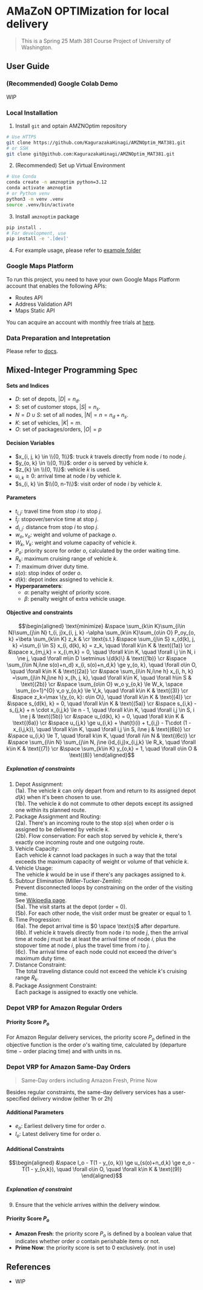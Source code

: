 # AMaZoN OPTIMization for local delivery

> This is a Spring 25 Math 381 Course Project of University of Washington.

## User Guide

### (Recommended) Google Colab Demo

WIP

### Local Installation

1. Install `git` and optain AMZNOptim repository

```bash
# Use HTTPS
git clone https://github.com/KagurazakaHinagi/AMZNOptim_MAT381.git
# or SSH
git clone git@github.com:KagurazakaHinagi/AMZNOptim_MAT381.git
```

2. (Recommended) Set up Virtual Environment

```bash
# Use Conda
conda create -n amznoptim python=3.12
conda activate amznoptim
# or Python venv
python3 -m venv .venv
source .venv/bin/activate
```

3. Install `amznoptim` package

```bash
pip install .
# For development, use
pip install -e '.[dev]'
```

4. For example usage, please refer to [example folder](example)

### Google Maps Platform

To run this project, you need to have your own Google Maps Platform account that enables the following APIs:

- Routes API
- Address Validation API
- Maps Static API

You can acquire an account with monthly free trials at [here](https://developers.google.com/maps).

### Data Preparation and Intepretation

Please refer to [docs](docs).

## Mixed-Integer Programming Spec

#### Sets and Indices

- $D$: set of depots, $|D| = n_d$.
- $S$: set of customer stops, $|S| = n_s$.
- $N = D \cup S$: set of all nodes, $|N|=n=n_d+n_s$.
- $K$: set of vehicles, $|K| = m$.
- $O$: set of packages/orders, $|O| = p$

#### Decision Variables

- $x_{i, j, k} \in \\{0, 1\\}$: truck $k$ travels directly from node $i$ to node $j$.
- $y_{o, k} \in \\{0, 1\\}$: order $o$ is served by vehicle $k$.
- $z_{k} \in \\{0, 1\\}$: vehicle $k$ is used.
- $u_{i, k} \ge 0$: arrival time at node $i$ by vehicle $k$.
- $s_{i, k} \in $\\{0, n-1\\}$: visit order of node $i$ by vehicle $k$.

#### Parameters

- $t_{i, j}$: travel time from stop $i$ to stop $j$.
- $\hat{t}_j$: stopover/service time at stop $j$.
- $d_{i, j}$: distance from stop $i$ to stop $j$.
- $w_o, v_o$: weight and volume of package $o$.
- $W_k, V_k$: weight and volume capacity of vehicle $k$.
- $P_o$: priority score for order $o$, calculated by the order waiting time.
- $R_k$: maximum cruising range of vehicle $k$.
- $T$: maximum driver duty time.
- $s(o)$: stop index of order $o$.
- $d(k)$: depot index assigned to vehicle $k$.
- **Hyperparameters**:
  - $\alpha$: penalty weight of priority score.
  - $\beta$: penalty weight of extra vehicle usage.

#### Objective and constraints

```math
\begin{aligned}
    \text{minimize} &\space \sum_{k\in K}\sum_{i\in N}\sum_{j\in N} t_{i, j}x_{i, j, k}
                        -\alpha \sum_{k\in K}\sum_{o\in O} P_oy_{o, k}
                        +\beta \sum_{k\in K} z_k & \cr
    \text{s.t.}     &\space \sum_{j\in S} x_{d(k), j, k}
                        =\sum_{i \in S} x_{i, d(k), k} = z_k,
                        \quad \forall k\in K
                        & \text{(1a)} \cr
                    &\space x_{m,j,k} = x_{i,m,k} = 0,
                        \quad \forall k\in K,
                        \quad \forall i,j \in N, i \ne j,
                        \quad \forall m\in D \setminus \{d(k)\}
                        & \text{(1b)} \cr
                    &\space \sum_{i\in N,i\ne s(o)+n_d} x_{i, s(o)+n_d,k} \ge y_{o, k},
                        \quad \forall o\in O,
                        \quad \forall k\in K
                        & \text{(2a)} \cr
                    &\space \sum_{i\in N,i\ne h} x_{i, h, k} =\sum_{j\in N,j\ne h} x_{h, j, k},
                        \quad \forall k\in K,
                        \quad \forall h\in S
                        & \text{(2b)} \cr
                    &\space \sum_{o\in O} w_o y_{o,k} \le W_k,
                        \space \sum_{o=1}^{O} v_o y_{o,k} \le V_k,
                        \quad \forall k\in K
                        & \text{(3)} \cr
                    &\space z_k=\max \{y_{o, k}: o\in O\},
                        \quad \forall k\in K
                        & \text{(4)} \cr
                    &\space s_{d(k), k} = 0,
                        \quad \forall k\in K
                        & \text{(5a)} \cr
                    &\space s_{i,k} - s_{j,k} + n \cdot x_{i,j,k} \le n - 1,
                        \quad \forall k\in K,
                        \quad \forall i,j \in S, i \ne j
                        & \text{(5b)} \cr
                    &\space u_{d(k), k} = 0,
                        \quad \forall k\in K
                        & \text{(6a)} \cr
                    &\space u_{j,k} \ge u_{i,k} + \hat{t}(i) + t_{i,j}
                        - T\cdot (1 - x_{i,j,k}),
                        \quad \forall k\in K,
                        \quad \forall i,j \in S, i\ne j
                        & \text{(6b)} \cr
                    &\space u_{i,k} \le T,
                        \quad \forall k\in K,
                        \quad \forall i\in N
                        & \text{(6c)} \cr
                    &\space \sum_{i\in N} \sum_{j\in N, j\ne i}d_{i,j}x_{i,j,k} \le R_k,
                        \quad \forall k\in K
                        & \text{(7)} \cr
                    &\space \sum_{k\in K} y_{o,k} = 1,
                        \quad \forall o\in O
                        & \text{(8)}
\end{aligned}
```

##### Explanation of constraints

1. Depot Assignment:\
   (1a). The vehicle $k$ can only depart from and return to its assigned depot $d(k)$ when it's been chosen to use.\
   (1b). The vehicle $k$ do not commute to other depots except its assigned one within its planned route.
2. Package Assignment and Routing:\
   (2a). There's an incoming route to the stop $s(o)$ when order $o$ is assigned to be delivered by vehicle $k$.\
   (2b). Flow conservation: For each stop served by vehicle $k$, there's exactly one incoming route and one outgoing route.
3. Vehicle Capacity:\
   Each vehicle $k$ cannot load packages in such a way that the total exceeds the maximum capacity of weight or volume of that vehicle $k$.
4. Vehicle Usage:\
   The vehicle $k$ would be in use if there's any packages assigned to $k$.
5. Subtour Elimination (Miller-Tucker-Zemlin):\
   Prevent disconnected loops by constraining on the order of the visiting time.\
   See [Wikipedia page](https://en.wikipedia.org/wiki/Travelling_salesman_problem#Miller%E2%80%93Tucker%E2%80%93Zemlin_formulation).\
   (5a). The visit starts at the depot (order = $0$).\
   (5b). For each other node, the visit order must be greater or equal to $1$.
6. Time Progression:\
   (6a). The depot arrival time is $0 \space \text{s}$ after departure.\
   (6b). If vehicle $k$ travels directly from node $i$ to node $j$, then the arrival time at node $j$ must be at least the arrival time of node $i$, plus the stopover time at node $i$, plus the travel time from $i$ to $j$.\
   (6c). The arrival time of each node could not exceed the driver's maximum duty time.
7. Distance Constraint:\
   The total traveling distance could not exceed the vehicle $k$'s cruising range $R_k$.
8. Package Assignment Constraint:\
   Each package is assigned to exactly one vehicle.

### Depot VRP for Amazon Regular Orders

#### Priority Score $P_o$

For Amazon Regular delivery services, the priority score $P_o$ defined in the objective function is the order $o$'s waiting time, calculated by ($\text{departure time} - \text{order placing time}$) and with units in $\text{ns}$.

### Depot VRP for Amazon Same-Day Orders

> Same-Day orders including Amazon Fresh, Prime Now

Besides regular constraints, the same-day delivery services has a user-specified delivery window (either $1\text{h}$ or $2\text{h}$)

#### Additional Parameters

- $e_o$: Earliest delivery time for order $o$.
- $l_o$: Latest delivery time for order $o$.

#### Additional Constraints

```math
\begin{aligned}
    &\space l_o - T(1 - y_{o, k}) \ge u_{s(o)+n_d,k}
        \ge e_o - T(1 - y_{o,k}),
        \quad \forall o\in O,
        \quad \forall k\in K
        & \text{(9)}
\end{aligned}
```

##### Explanation of constraint

9. Ensure that the vehicle arrives within the delivery window.

#### Priority Score $P_o$

- **Amazon Fresh**: the priority score $P_o$ is defined by a boolean value that indicates whether order $o$ contain perishable items or not.
- **Prime Now**: the priority score is set to $0$ exclusively. (not in use)

## References

- WIP
